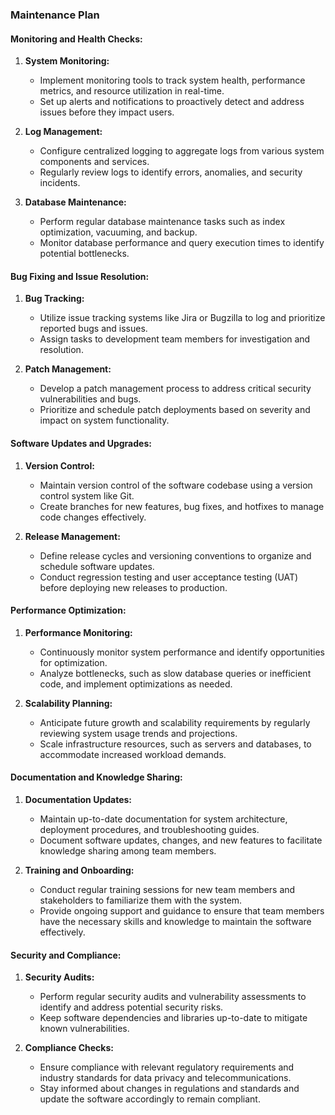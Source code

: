 ### Maintenance Plan

#### Monitoring and Health Checks:

1. **System Monitoring:**
    - Implement monitoring tools to track system health, performance metrics, and
      resource utilization in real-time.
    - Set up alerts and notifications to proactively detect and address issues before
      they impact users.

2. **Log Management:**
    - Configure centralized logging to aggregate logs from various system components and
      services.
    - Regularly review logs to identify errors, anomalies, and security incidents.

3. **Database Maintenance:**
    - Perform regular database maintenance tasks such as index optimization, vacuuming,
      and backup.
    - Monitor database performance and query execution times to identify potential
      bottlenecks.

#### Bug Fixing and Issue Resolution:

1. **Bug Tracking:**
    - Utilize issue tracking systems like Jira or Bugzilla to log and prioritize
      reported bugs and issues.
    - Assign tasks to development team members for investigation and resolution.

2. **Patch Management:**
    - Develop a patch management process to address critical security vulnerabilities
      and bugs.
    - Prioritize and schedule patch deployments based on severity and impact on system
      functionality.

#### Software Updates and Upgrades:

1. **Version Control:**
    - Maintain version control of the software codebase using a version control system
      like Git.
    - Create branches for new features, bug fixes, and hotfixes to manage code changes
      effectively.

2. **Release Management:**
    - Define release cycles and versioning conventions to organize and schedule software
      updates.
    - Conduct regression testing and user acceptance testing (UAT) before deploying new
      releases to production.

#### Performance Optimization:

1. **Performance Monitoring:**
    - Continuously monitor system performance and identify opportunities for
      optimization.
    - Analyze bottlenecks, such as slow database queries or inefficient code, and
      implement optimizations as needed.

2. **Scalability Planning:**
    - Anticipate future growth and scalability requirements by regularly reviewing
      system usage trends and projections.
    - Scale infrastructure resources, such as servers and databases, to accommodate
      increased workload demands.

#### Documentation and Knowledge Sharing:

1. **Documentation Updates:**
    - Maintain up-to-date documentation for system architecture, deployment procedures,
      and troubleshooting guides.
    - Document software updates, changes, and new features to facilitate knowledge
      sharing among team members.

2. **Training and Onboarding:**
    - Conduct regular training sessions for new team members and stakeholders to
      familiarize them with the system.
    - Provide ongoing support and guidance to ensure that team members have the
      necessary skills and knowledge to maintain the software effectively.

#### Security and Compliance:

1. **Security Audits:**
    - Perform regular security audits and vulnerability assessments to identify and
      address potential security risks.
    - Keep software dependencies and libraries up-to-date to mitigate known
      vulnerabilities.

2. **Compliance Checks:**
    - Ensure compliance with relevant regulatory requirements and industry standards for
      data privacy and telecommunications.
    - Stay informed about changes in regulations and standards and update the software
      accordingly to remain compliant.

